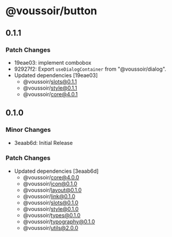 # @voussoir/button

## 0.1.1

### Patch Changes

- 19eae03: implement combobox
- 92927f2: Export `useDialogContainer` from "@voussoir/dialog".
- Updated dependencies [19eae03]
  - @voussoir/slots@0.1.1
  - @voussoir/style@0.1.1
  - @voussoir/core@4.0.1

## 0.1.0

### Minor Changes

- 3eaab6d: Initial Release

### Patch Changes

- Updated dependencies [3eaab6d]
  - @voussoir/core@4.0.0
  - @voussoir/icon@0.1.0
  - @voussoir/layout@0.1.0
  - @voussoir/link@0.1.0
  - @voussoir/slots@0.1.0
  - @voussoir/style@0.1.0
  - @voussoir/types@0.1.0
  - @voussoir/typography@0.1.0
  - @voussoir/utils@2.0.0
